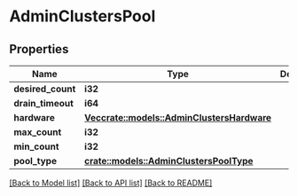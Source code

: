 # AdminClustersPool

## Properties

Name | Type | Description | Notes
------------ | ------------- | ------------- | -------------
**desired_count** | **i32** |  | 
**drain_timeout** | **i64** |  | 
**hardware** | [**Vec<crate::models::AdminClustersHardware>**](AdminClustersHardware.md) |  | 
**max_count** | **i32** |  | 
**min_count** | **i32** |  | 
**pool_type** | [**crate::models::AdminClustersPoolType**](AdminClustersPoolType.md) |  | 

[[Back to Model list]](../README.md#documentation-for-models) [[Back to API list]](../README.md#documentation-for-api-endpoints) [[Back to README]](../README.md)



